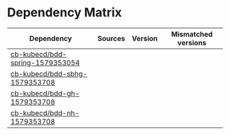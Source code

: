 # Dependency Matrix

Dependency | Sources | Version | Mismatched versions
---------- | ------- | ------- | -------------------
[cb-kubecd/bdd-spring-1579353054](https://github.com/cb-kubecd/bdd-spring-1579353054.git) |  | []() | 
[cb-kubecd/bdd-sbhg-1579353708](https://github.com/cb-kubecd/bdd-sbhg-1579353708.git) |  | []() | 
[cb-kubecd/bdd-gh-1579353708](https://github.com/cb-kubecd/bdd-gh-1579353708.git) |  | []() | 
[cb-kubecd/bdd-nh-1579353708](https://github.com/cb-kubecd/bdd-nh-1579353708.git) |  | []() | 
